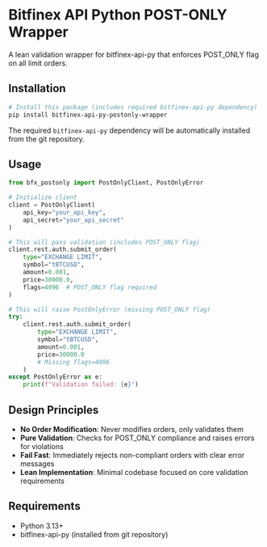 # Bitfinex API Python POST-ONLY Wrapper

A lean validation wrapper for bitfinex-api-py that enforces POST_ONLY flag on all limit orders.

## Installation

```bash
# Install this package (includes required bitfinex-api-py dependency)
pip install bitfinex-api-py-postonly-wrapper
```

The required `bitfinex-api-py` dependency will be automatically installed from the git repository.

## Usage

```python
from bfx_postonly import PostOnlyClient, PostOnlyError

# Initialize client
client = PostOnlyClient(
    api_key="your_api_key",
    api_secret="your_api_secret"
)

# This will pass validation (includes POST_ONLY flag)
client.rest.auth.submit_order(
    type="EXCHANGE LIMIT",
    symbol="tBTCUSD", 
    amount=0.001,
    price=30000.0,
    flags=4096  # POST_ONLY flag required
)

# This will raise PostOnlyError (missing POST_ONLY flag)
try:
    client.rest.auth.submit_order(
        type="EXCHANGE LIMIT",
        symbol="tBTCUSD",
        amount=0.001, 
        price=30000.0
        # Missing flags=4096
    )
except PostOnlyError as e:
    print(f"Validation failed: {e}")
```

## Design Principles

- **No Order Modification**: Never modifies orders, only validates them
- **Pure Validation**: Checks for POST_ONLY compliance and raises errors for violations  
- **Fail Fast**: Immediately rejects non-compliant orders with clear error messages
- **Lean Implementation**: Minimal codebase focused on core validation requirements

## Requirements

- Python 3.13+
- bitfinex-api-py (installed from git repository)